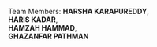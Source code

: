 Team Members:
**HARSHA KARAPUREDDY**, 
<br />**HARIS KADAR**,
<br />**HAMZAH HAMMAD**,
<br />**GHAZANFAR PATHMAN**
